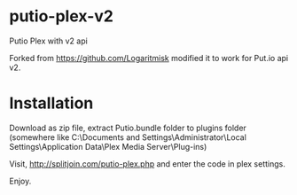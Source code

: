 putio-plex-v2
=============

Putio Plex with v2 api


Forked from https://github.com/Logaritmisk modified it to work for Put.io api v2.

Installation
==============
Download as zip file, extract Putio.bundle folder to plugins folder (somewhere like C:\Documents and Settings\Administrator\Local Settings\Application Data\Plex Media Server\Plug-ins)

Visit, http://splitjoin.com/putio-plex.php and enter the code in plex settings.

Enjoy.